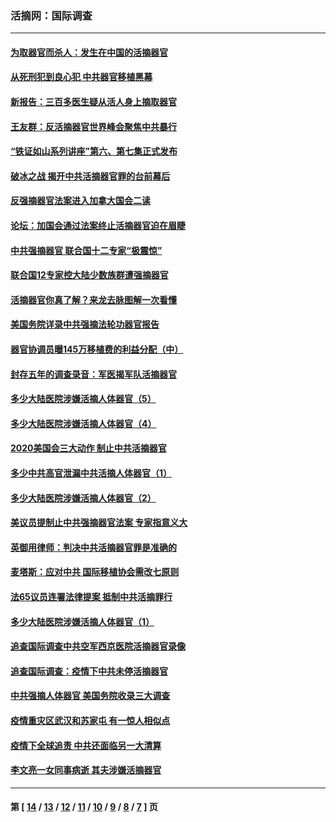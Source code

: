 ### 活摘网：国际调查
---
#### [为取器官而杀人：发生在中国的活摘器官](../../pages/nf5947/n13794731.md?11170430) 
#### [从死刑犯到良心犯 中共器官移植黑幕](../../pages/nf5947/n13764669.md?11170430) 
#### [新报告：三百多医生疑从活人身上摘取器官](../../pages/nf5947/n13703044.md?11170430) 
#### [王友群：反活摘器官世界峰会聚焦中共暴行](../../pages/nf5947/n13250738.md?11170430) 
#### [“铁证如山系列讲座”第六、第七集正式发布](../../pages/nf5947/n13106287.md?11170430) 
#### [破冰之战 揭开中共活摘器官罪的台前幕后](../../pages/nf5947/n13082457.md?11170430) 
#### [反强摘器官法案进入加拿大国会二读](../../pages/nf5947/n13033450.md?11170430) 
#### [论坛：加国会通过法案终止活摘器官迫在眉睫](../../pages/nf5947/n13029839.md?11170430) 
#### [中共强摘器官 联合国十二专家“极震惊”](../../pages/nf5947/n13024313.md?11170430) 
#### [联合国12专家控大陆少数族群遭强摘器官](../../pages/nf5947/n13023877.md?11170430) 
#### [活摘器官你真了解？来龙去脉图解一次看懂](../../pages/nf5947/n13013820.md?11170430) 
#### [美国务院详录中共强摘法轮功器官报告](../../pages/nf5947/n12944519.md?11170430) 
#### [器官协调员曝145万移植费的利益分配（中）](../../pages/nf5947/n12894547.md?11170430) 
#### [封存五年的调查录音：军医揭军队活摘器官](../../pages/nf5947/n12798692.md?11170430) 
#### [多少大陆医院涉嫌活摘人体器官（5）](../../pages/nf5947/n12768383.md?11170430) 
#### [多少大陆医院涉嫌活摘人体器官（4）](../../pages/nf5947/n12664434.md?11170430) 
#### [2020美国会三大动作 制止中共活摘器官](../../pages/nf5947/n12682004.md?11170430) 
#### [多少中共高官泄漏中共活摘人体器官（1）](../../pages/nf5947/n12671234.md?11170430) 
#### [多少大陆医院涉嫌活摘人体器官（2）](../../pages/nf5947/n12655589.md?11170430) 
#### [美议员提制止中共强摘器官法案 专家指意义大](../../pages/nf5947/n12630561.md?11170430) 
#### [英御用律师：判决中共活摘器官罪是准确的](../../pages/nf5947/n12580740.md?11170430) 
#### [麦塔斯：应对中共 国际移植协会需改七原则](../../pages/nf5947/n12514711.md?11170430) 
#### [法65议员连署法律提案 抵制中共活摘罪行](../../pages/nf5947/n12437047.md?11170430) 
#### [多少大陆医院涉嫌活摘人体器官（1）](../../pages/nf5947/n12414284.md?11170430) 
#### [追查国际调查中共空军西京医院活摘器官录像](../../pages/nf5947/n12348837.md?11170430) 
#### [追查国际调查：疫情下中共未停活摘器官](../../pages/nf5947/n12273415.md?11170430) 
#### [中共强摘人体器官 美国务院收录三大调查](../../pages/nf5947/n12181488.md?11170430) 
#### [疫情重灾区武汉和苏家屯 有一惊人相似点](../../pages/nf5947/n12150824.md?11170430) 
#### [疫情下全球追责 中共还面临另一大清算](../../pages/nf5947/n12070397.md?11170430) 
#### [李文亮一女同事病逝 其夫涉嫌活摘器官](../../pages/nf5947/n11957882.md?11170430) 

---
#### 第 [ [14](./14.md?11170430) / [13](./13.md?11170430) / [12](./12.md?11170430) / [11](./11.md?11170430) / [10](./10.md?11170430) / [9](./9.md?11170430) / [8](./8.md?11170430) / [7](./7.md?11170430) ] 页
